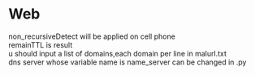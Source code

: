 # Web

non_recursiveDetect will be applied on cell phone  
remainTTL is result  
u should input a list of domains,each domain per line in malurl.txt  
dns server whose variable name is name_server can be changed in .py  
